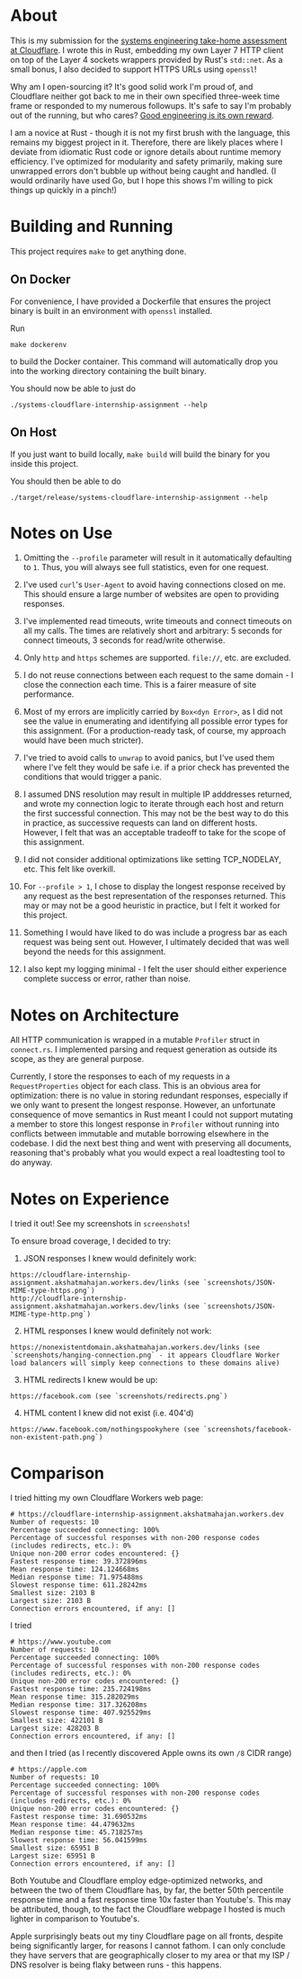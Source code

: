 # About

This is my submission for the [systems engineering take-home assessment at Cloudflare](https://github.com/cloudflare-hiring/cloudflare-2020-systems-engineering-assignment). I wrote this in Rust, embedding my own Layer 7 HTTP client on top of the Layer 4 sockets wrappers provided by Rust's `std::net`. As a small bonus, I also decided to support HTTPS URLs using `openssl`!

Why am I open-sourcing it? It's good solid work I'm proud of, and Cloudflare neither got back to me in their own specified three-week time frame or responded to my numerous followups. It's safe to say I'm probably out of the running, but who cares? [Good engineering is its own reward](https://xkcd.com/1270/). 

I am a novice at Rust - though it is not my first brush with the language, this remains my biggest project in it. Therefore, there are likely places where I deviate from idiomatic Rust code or ignore details about runtime memory efficiency. I've optimized for modularity and safety primarily, making sure unwrapped errors don't bubble up without being caught and handled. (I would ordinarily have used Go, but I hope this shows I'm willing to pick things up quickly in a pinch!)

# Building and Running

This project requires `make` to get anything done.

## On Docker 

For convenience, I have provided a Dockerfile that ensures the project binary is built in an environment 
with `openssl` installed.

Run 

```
make dockerenv
```

to build the Docker container. This command will automatically drop you into the working directory containing the built binary.

You should now be able to just do 

```
./systems-cloudflare-internship-assignment --help
```

## On Host

If you just want to build locally, `make build` will build the binary for you inside this project. 

You should then be able to do

```
./target/release/systems-cloudflare-internship-assignment --help
```

# Notes on Use

1. Omitting the `--profile` parameter will result in it automatically defaulting to `1`. Thus, you will always see full statistics, even for one request.

2. I've used `curl`'s `User-Agent` to avoid having connections closed on me. This should ensure a large number of websites are open to providing responses.

3. I've implemented read timeouts, write timeouts and connect timeouts on all my calls. The times are relatively short and arbitrary: 5 seconds for connect timeouts, 3 seconds for read/write otherwise. 

4. Only `http` and `https` schemes are supported. `file://`, etc. are excluded. 

5. I do not reuse connections between each request to the same domain - I close the connection each time. This is a fairer measure of site performance. 

6. Most of my errors are implicitly carried by `Box<dyn Error>`, as I did not see the value in enumerating and identifying all possible error types for this assignment. (For a production-ready task, of course, my approach would have been much stricter).

7. I've tried to avoid calls to `unwrap` to avoid panics, but I've used them where I've felt they would be 
safe i.e. if a prior check has prevented the conditions that would trigger a panic. 

8. I assumed DNS resolution may result in multiple IP adddresses returned, and wrote my connection logic 
   to iterate through each host and return the first successful connection. This may not be the best way to do this in practice, as successive requests can land on different hosts. However, I felt that was an acceptable tradeoff to take for the scope of this assignment.

9. I did not consider additional optimizations like setting TCP_NODELAY, etc. This felt like overkill.

10. For `--profile > 1`, I chose to display the longest response received by any request as the best representation of the responses returned. This may or may not be a good heuristic in practice, but I felt it worked for this project. 

11. Something I would have liked to do was include a progress bar as each request was being sent out. However, I ultimately decided that was well beyond the needs for this assignment.

12. I also kept my logging minimal - I felt the user should either experience complete success or error, rather than noise.

# Notes on Architecture

All HTTP communication is wrapped in a mutable `Profiler` struct in `connect.rs`. I implemented parsing and request generation as outside its scope, as they are general purpose. 

Currently, I store the responses to each of my requests in a `RequestProperties` object for each class. This is an obvious area for optimization: there is no value in storing redundant responses, especially if we only want to present the longest response. However, an unfortunate consequence of move semantics in Rust meant I could not support mutating a member to store this longest response in `Profiler` without running into conflicts between immutable and mutable borrowing elsewhere in the codebase. I did the next best thing and went with preserving all documents, reasoning that's probably what you would expect a real loadtesting tool to do anyway. 

# Notes on Experience

I tried it out! See my screenshots in `screenshots`!

To ensure broad coverage, I decided to try:

1. JSON responses I knew would definitely work:

```
https://cloudflare-internship-assignment.akshatmahajan.workers.dev/links (see `screenshots/JSON-MIME-type-https.png`)
http://cloudflare-internship-assignment.akshatmahajan.workers.dev/links (see `screenshots/JSON-MIME-type-http.png`)
```

2. HTML responses I knew would definitely not work: 

```
https://nonexistentdomain.akshatmahajan.workers.dev/links (see `screenshots/hanging-connection.png` - it appears Cloudflare Worker load balancers will simply keep connections to these domains alive)
```

3. HTML redirects I knew would be up:

```
https://facebook.com (see `screenshots/redirects.png`)
```

4. HTML content I knew did not exist (i.e. 404'd)

```
https://www.facebook.com/nothingspookyhere (see `screenshots/facebook-non-existent-path.png`)
```

# Comparison

I tried hitting my own Cloudflare Workers web page: 

```
# https://cloudflare-internship-assignment.akshatmahajan.workers.dev
Number of requests: 10
Percentage succeeded connecting: 100%
Percentage of successful responses with non-200 response codes (includes redirects, etc.): 0%
Unique non-200 error codes encountered: {}
Fastest response time: 39.372896ms
Mean response time: 124.124668ms
Median response time: 71.975488ms
Slowest response time: 611.28242ms
Smallest size: 2103 B
Largest size: 2103 B
Connection errors encountered, if any: []
```

I tried 
```
# https://www.youtube.com
Number of requests: 10
Percentage succeeded connecting: 100%
Percentage of successful responses with non-200 response codes (includes redirects, etc.): 0%
Unique non-200 error codes encountered: {}
Fastest response time: 235.724198ms
Mean response time: 315.282029ms
Median response time: 317.326208ms
Slowest response time: 407.925529ms
Smallest size: 422101 B
Largest size: 428203 B
Connection errors encountered, if any: []
```

and then I tried (as I recently discovered Apple owns its own `/8` CIDR range)

```
# https://apple.com
Number of requests: 10
Percentage succeeded connecting: 100%
Percentage of successful responses with non-200 response codes (includes redirects, etc.): 0%
Unique non-200 error codes encountered: {}
Fastest response time: 31.690532ms
Mean response time: 44.479632ms
Median response time: 45.718257ms
Slowest response time: 56.041599ms
Smallest size: 65951 B
Largest size: 65951 B
Connection errors encountered, if any: []
```

Both Youtube and Cloudflare employ edge-optimized networks, and between the two of them Cloudflare has, by far, the better 50th percentile response time and a fast response time 10x faster than Youtube's. This may be attributed, though, to the fact the Cloudflare webpage I hosted is much lighter in comparison to Youtube's. 

Apple surprisingly beats out my tiny Cloudflare page on all fronts, despite being significantly larger, for reasons I cannot fathom. I can only conclude they have servers that are geographically closer to my area or that my ISP / DNS resolver is being flaky between runs - this happens.
